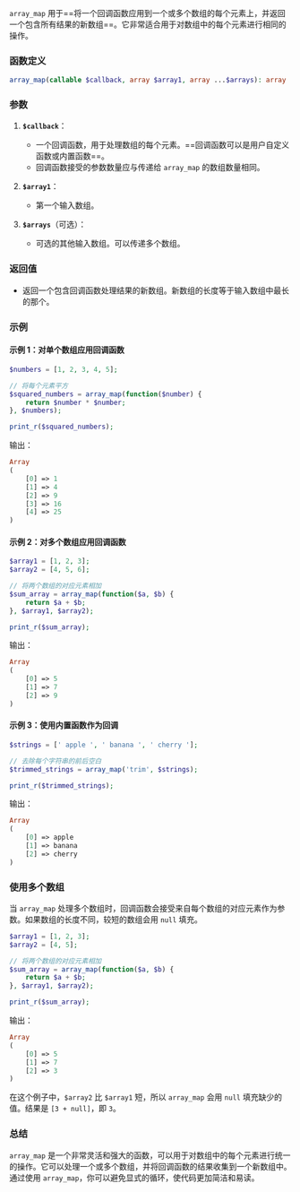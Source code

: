 `array_map` 用于==将一个回调函数应用到一个或多个数组的每个元素上，并返回一个包含所有结果的新数组==。它非常适合用于对数组中的每个元素进行相同的操作。

### 函数定义

```php
array_map(callable $callback, array $array1, array ...$arrays): array
```

### 参数

1. **`$callback`**：
   - 一个回调函数，用于处理数组的每个元素。==回调函数可以是用户自定义函数或内置函数==。
   - 回调函数接受的参数数量应与传递给 `array_map` 的数组数量相同。

2. **`$array1`**：
   - 第一个输入数组。

3. **`$arrays`**（可选）：
   - 可选的其他输入数组。可以传递多个数组。

### 返回值

- 返回一个包含回调函数处理结果的新数组。新数组的长度等于输入数组中最长的那个。

### 示例

#### 示例 1：对单个数组应用回调函数

```php
$numbers = [1, 2, 3, 4, 5];

// 将每个元素平方
$squared_numbers = array_map(function($number) {
    return $number * $number;
}, $numbers);

print_r($squared_numbers);
```

输出：

```php
Array
(
    [0] => 1
    [1] => 4
    [2] => 9
    [3] => 16
    [4] => 25
)
```

#### 示例 2：对多个数组应用回调函数

```php
$array1 = [1, 2, 3];
$array2 = [4, 5, 6];

// 将两个数组的对应元素相加
$sum_array = array_map(function($a, $b) {
    return $a + $b;
}, $array1, $array2);

print_r($sum_array);
```

输出：

```php
Array
(
    [0] => 5
    [1] => 7
    [2] => 9
)
```

#### 示例 3：使用内置函数作为回调

```php
$strings = [' apple ', ' banana ', ' cherry '];

// 去除每个字符串的前后空白
$trimmed_strings = array_map('trim', $strings);

print_r($trimmed_strings);
```

输出：

```php
Array
(
    [0] => apple
    [1] => banana
    [2] => cherry
)
```

### 使用多个数组

当 `array_map` 处理多个数组时，回调函数会接受来自每个数组的对应元素作为参数。如果数组的长度不同，较短的数组会用 `null` 填充。

```php
$array1 = [1, 2, 3];
$array2 = [4, 5];

// 将两个数组的对应元素相加
$sum_array = array_map(function($a, $b) {
    return $a + $b;
}, $array1, $array2);

print_r($sum_array);
```

输出：

```php
Array
(
    [0] => 5
    [1] => 7
    [2] => 3
)
```

在这个例子中，`$array2` 比 `$array1` 短，所以 `array_map` 会用 `null` 填充缺少的值。结果是 `[3 + null]`，即 `3`。

### 总结

`array_map` 是一个非常灵活和强大的函数，可以用于对数组中的每个元素进行统一的操作。它可以处理一个或多个数组，并将回调函数的结果收集到一个新数组中。通过使用 `array_map`，你可以避免显式的循环，使代码更加简洁和易读。

